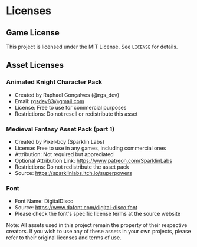 # Licenses

## Game License
This project is licensed under the MIT License. See `LICENSE` for details.

## Asset Licenses

### Animated Knight Character Pack
- Created by Raphael Gonçalves (@rgs_dev)
- Email: rgsdev83@gmail.com
- License: Free to use for commercial purposes
- Restrictions: Do not resell or redistribute this asset

### Medieval Fantasy Asset Pack (part 1)
- Created by Pixel-boy (Sparklin Labs)
- License: Free to use in any games, including commercial ones
- Attribution: Not required but appreciated
- Optional Attribution Link: https://www.patreon.com/SparklinLabs
- Restrictions: Do not redistribute the asset pack
- Source: https://sparklinlabs.itch.io/superpowers

### Font
- Font Name: DigitalDisco
- Source: https://www.dafont.com/digital-disco.font
- Please check the font's specific license terms at the source website

Note: All assets used in this project remain the property of their respective creators. If you wish to use any of these assets in your own projects, please refer to their original licenses and terms of use. 
